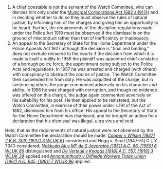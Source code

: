 1. A chief constable is not the servant of the Watch Committee, who can dismiss him only under the [Municipal Corporations Act 1882 s.191(4)](https://uk.westlaw.com/Document/I1E1100E0E44811DA8D70A0E70A78ED65/View/FullText.html?originationContext=document&transitionType=DocumentItem&ppcid=cc05c9bbce4b4b11927352542fb9a89a&contextData=(sc.Default)) and in deciding whether to do so they must observe the rules of natural justice, by informing him of the charges and giving him an opportunity to be heard. Further, the requirements of the discipline regulations made under the Police Act 1919 must be observed if the dismissal is on the ground of misconduct rather than that of inefficiency or inadequacy. 
2. An appeal to the Secretary of State for the Home Department under the Police Appeals Act 1927 although the decision is "final and binding," does not exclude recourse to the courts if the decision from which it is made is itself a nullity In 1956 the plaintiff was appointed chief constable of a borough police force, the appointment being subject to the Police Acts and regulations. In 1957 he was arrested and charged (with others) with conspiracy to obstruct the course of justice. The Watch Committee then suspended him from duty. He was acquitted of the charge, but in sentencing others the judge commented adversely on his character and ability. In 1958 he was charged with corruption, and though no evidence was offered on this charge, the judge again commented adversely on his suitability for his post. He then applied to be reinstated; but the Watch Committee, in exercise of their power under s.191 of the Act of 1882, dismissed him from his office. His appeal to the Secretary of State for the Home Department was dismissed, and he brought an action for a declaration that his dismissal was illegal, ultra vires and void.

Held, that as the requirements of natural justice were not observed by the Watch Committee the declaration should be made. _[Cooper v Wilson [1937] 2 K.B. 309, [1937] 3 WLUK 61](https://uk.westlaw.com/Document/I8E4142B0E42711DA8FC2A0F0355337E9/View/FullText.html?originationContext=document&transitionType=DocumentItem&ppcid=cc05c9bbce4b4b11927352542fb9a89a&contextData=(sc.Default))_ considered and Hogg v. Scott [1947-51] C.L.Y. 7343 considered; _[Nakkuda Ali v MF de S Jayaratne [1951] A.C. 66, [1950] 6 WLUK 86](https://uk.westlaw.com/Document/I0A2FF1F0E42811DA8FC2A0F0355337E9/View/FullText.html?originationContext=document&transitionType=DocumentItem&ppcid=cc05c9bbce4b4b11927352542fb9a89a&contextData=(sc.Default))_ distinguished and _[De Verteuil v Knaggs [1918] A.C. 557, [1918] 3 WLUK 38](https://uk.westlaw.com/Document/I95D0AF70E42711DA8FC2A0F0355337E9/View/FullText.html?originationContext=document&transitionType=DocumentItem&ppcid=cc05c9bbce4b4b11927352542fb9a89a&contextData=(sc.Default))_ applied and _[Annamunthodo v Oilfields Workers Trade Union [1961] A.C. 945, [1961] 7 WLUK 96](https://uk.westlaw.com/Document/I5E6A1940E42711DA8FC2A0F0355337E9/View/FullText.html?originationContext=document&transitionType=DocumentItem&ppcid=cc05c9bbce4b4b11927352542fb9a89a&contextData=(sc.Default))_ applied.